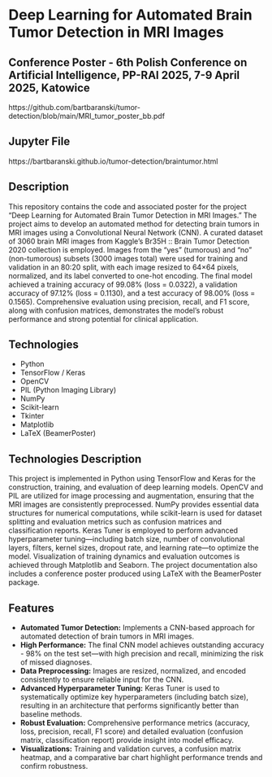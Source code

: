 <h1>Deep Learning for Automated Brain Tumor Detection in MRI Images</h1>

<h2>Conference Poster -  6th Polish Conference on Artificial Intelligence, PP-RAI 2025, 7-9 April 2025, Katowice</h2>
<p>https://github.com/bartbaranski/tumor-detection/blob/main/MRI_tumor_poster_bb.pdf</p>

<h2>Jupyter File</h2>
<p>https://bartbaranski.github.io/tumor-detection/braintumor.html</p>

<h2>Description</h2>
<p>
  This repository contains the code and associated poster for the project “Deep Learning for Automated Brain Tumor Detection in MRI Images.” The project aims to develop an automated method for detecting brain tumors in MRI images using a Convolutional Neural Network (CNN). A curated dataset of 3060 brain MRI images from Kaggle’s Br35H :: Brain Tumor Detection 2020 collection is employed. Images from the “yes” (tumorous) and “no” (non-tumorous) subsets (3000 images total) were used for training and validation in an 80:20 split, with each image resized to 64×64 pixels, normalized, and its label converted to one-hot encoding. The final model achieved a training accuracy of 99.08% (loss = 0.0322), a validation accuracy of 97.12% (loss = 0.1130), and a test accuracy of 98.00% (loss = 0.1565). Comprehensive evaluation using precision, recall, and F1 score, along with confusion matrices, demonstrates the model’s robust performance and strong potential for clinical application.
</p>

<h2>Technologies</h2>
<ul>
  <li>Python</li>
  <li>TensorFlow / Keras</li>
  <li>OpenCV</li>
  <li>PIL (Python Imaging Library)</li>
  <li>NumPy</li>
  <li>Scikit-learn</li>
  <li>Tkinter</li>
  <li>Matplotlib</li>
  <li>LaTeX (BeamerPoster)</li>
</ul>

<h2>Technologies Description</h2>
<p>
  This project is implemented in Python using TensorFlow and Keras for the construction, training, and evaluation of deep learning models. OpenCV and PIL are utilized for image processing and augmentation, ensuring that the MRI images are consistently preprocessed. NumPy provides essential data     structures for numerical computations, while scikit-learn is used for dataset splitting and evaluation metrics such as confusion matrices and classification reports. Keras Tuner is employed to perform advanced hyperparameter tuning—including batch size, number of convolutional layers, filters, kernel sizes, dropout rate, and learning rate—to optimize the model. Visualization of training dynamics and evaluation outcomes is achieved through Matplotlib and Seaborn. The project documentation also includes a conference poster produced using LaTeX with the BeamerPoster package.
</p>
<h2>Features</h2>
<ul>
  <li><strong>Automated Tumor Detection:</strong> Implements a CNN-based approach for automated detection of brain tumors in MRI images.</li>
  <li><strong>High Performance:</strong> The final CNN model achieves outstanding accuracy - 98% on the test set—with high precision and recall, minimizing the risk of missed diagnoses.</li>
  <li><strong>Data Preprocessing:</strong> Images are resized, normalized, and encoded consistently to ensure reliable input for the CNN.</li>
  <li><strong>Advanced Hyperparameter Tuning:</strong> Keras Tuner is used to systematically optimize key hyperparameters (including batch size), resulting in an architecture that performs significantly better than baseline methods.</li>
  <li><strong>Robust Evaluation:</strong> Comprehensive performance metrics (accuracy, loss, precision, recall, F1 score) and detailed evaluation (confusion matrix, classification report) provide insight into model efficacy.</li>
  <li><strong>Visualizations:</strong> Training and validation curves, a confusion matrix heatmap, and a comparative bar chart highlight performance trends and confirm robustness.</li>
</ul>

